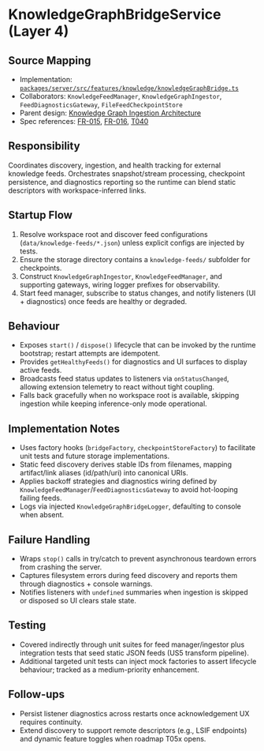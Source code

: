 # KnowledgeGraphBridgeService (Layer 4)

## Source Mapping
- Implementation: [`packages/server/src/features/knowledge/knowledgeGraphBridge.ts`](../../../packages/server/src/features/knowledge/knowledgeGraphBridge.ts)
- Collaborators: `KnowledgeFeedManager`, `KnowledgeGraphIngestor`, `FeedDiagnosticsGateway`, `FileFeedCheckpointStore`
- Parent design: [Knowledge Graph Ingestion Architecture](../../layer-3/knowledge-graph-ingestion.mdmd.md)
- Spec references: [FR-015](../../../specs/001-link-aware-diagnostics/spec.md#functional-requirements), [FR-016](../../../specs/001-link-aware-diagnostics/spec.md#functional-requirements), [T040](../../../specs/001-link-aware-diagnostics/tasks.md)

## Responsibility
Coordinates discovery, ingestion, and health tracking for external knowledge feeds. Orchestrates snapshot/stream processing, checkpoint persistence, and diagnostics reporting so the runtime can blend static descriptors with workspace-inferred links.

## Startup Flow
1. Resolve workspace root and discover feed configurations (`data/knowledge-feeds/*.json`) unless explicit configs are injected by tests.
2. Ensure the storage directory contains a `knowledge-feeds/` subfolder for checkpoints.
3. Construct `KnowledgeGraphIngestor`, `KnowledgeFeedManager`, and supporting gateways, wiring logger prefixes for observability.
4. Start feed manager, subscribe to status changes, and notify listeners (UI + diagnostics) once feeds are healthy or degraded.

## Behaviour
- Exposes `start()` / `dispose()` lifecycle that can be invoked by the runtime bootstrap; restart attempts are idempotent.
- Provides `getHealthyFeeds()` for diagnostics and UI surfaces to display active feeds.
- Broadcasts feed status updates to listeners via `onStatusChanged`, allowing extension telemetry to react without tight coupling.
- Falls back gracefully when no workspace root is available, skipping ingestion while keeping inference-only mode operational.

## Implementation Notes
- Uses factory hooks (`bridgeFactory`, `checkpointStoreFactory`) to facilitate unit tests and future storage implementations.
- Static feed discovery derives stable IDs from filenames, mapping artifact/link aliases (id/path/uri) into canonical URIs.
- Applies backoff strategies and diagnostics wiring defined by `KnowledgeFeedManager`/`FeedDiagnosticsGateway` to avoid hot-looping failing feeds.
- Logs via injected `KnowledgeGraphBridgeLogger`, defaulting to console when absent.

## Failure Handling
- Wraps `stop()` calls in try/catch to prevent asynchronous teardown errors from crashing the server.
- Captures filesystem errors during feed discovery and reports them through diagnostics + console warnings.
- Notifies listeners with `undefined` summaries when ingestion is skipped or disposed so UI clears stale state.

## Testing
- Covered indirectly through unit suites for feed manager/ingestor plus integration tests that seed static JSON feeds (US5 transform pipeline).
- Additional targeted unit tests can inject mock factories to assert lifecycle behaviour; tracked as a medium-priority enhancement.

## Follow-ups
- Persist listener diagnostics across restarts once acknowledgement UX requires continuity.
- Extend discovery to support remote descriptors (e.g., LSIF endpoints) and dynamic feature toggles when roadmap T05x opens.
